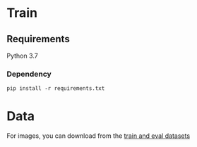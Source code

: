 # Train

## Requirements

Python 3.7

### Dependency
`pip install -r requirements.txt `

# Data

For images, you can download from the [train and eval datasets](https://drive.google.com/drive/folders/1LprANFobsPVTlmybdjyHK3_uBN-pXanS?usp=sharing)

